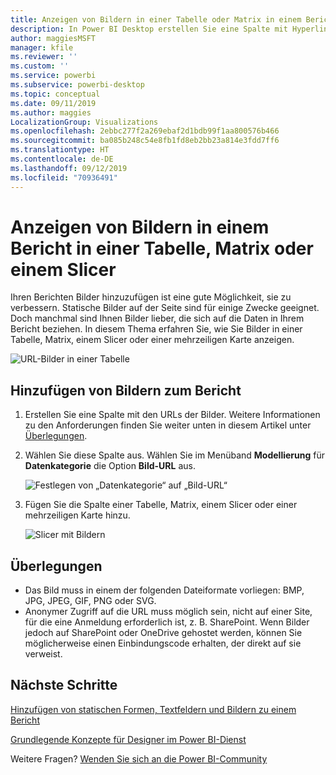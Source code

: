 ```yaml
---
title: Anzeigen von Bildern in einer Tabelle oder Matrix in einem Bericht
description: In Power BI Desktop erstellen Sie eine Spalte mit Hyperlinks zu Bildern. Fügen Sie diese Hyperlinks dann entweder in Power BI Desktop oder im Power BI-Dienst einer Berichtstabelle, Matrix, einem Slicer oder einer Karte mit mehreren Zeilen hinzu, um das Bild anzuzeigen.
author: maggiesMSFT
manager: kfile
ms.reviewer: ''
ms.custom: ''
ms.service: powerbi
ms.subservice: powerbi-desktop
ms.topic: conceptual
ms.date: 09/11/2019
ms.author: maggies
LocalizationGroup: Visualizations
ms.openlocfilehash: 2ebbc277f2a269ebaf2d1bdb99f1aa800576b466
ms.sourcegitcommit: ba085b248c54e8fb1fd8eb2bb23a814e3fdd7ff6
ms.translationtype: HT
ms.contentlocale: de-DE
ms.lasthandoff: 09/12/2019
ms.locfileid: "70936491"
---
```

# <a name="display-images-in-a-table-matrix-or-slicer-in-a-report"></a>Anzeigen von Bildern in einem Bericht in einer Tabelle, Matrix oder einem Slicer

Ihren Berichten Bilder hinzuzufügen ist eine gute Möglichkeit, sie zu verbessern. Statische Bilder auf der Seite sind für einige Zwecke geeignet. Doch manchmal sind Ihnen Bilder lieber, die sich auf die Daten in Ihrem Bericht beziehen. In diesem Thema erfahren Sie, wie Sie Bilder in einer Tabelle, Matrix, einem Slicer oder einer mehrzeiligen Karte anzeigen. 

![URL-Bilder in einer Tabelle](media/power-bi-images-tables/power-bi-url-images-table.png)

## <a name="add-images-to-your-report"></a>Hinzufügen von Bildern zum Bericht

1. Erstellen Sie eine Spalte mit den URLs der Bilder. Weitere Informationen zu den Anforderungen finden Sie weiter unten in diesem Artikel unter [Überlegungen](#considerations).

1. Wählen Sie diese Spalte aus. Wählen Sie im Menüband **Modellierung** für **Datenkategorie** die Option **Bild-URL** aus.

    ![Festlegen von „Datenkategorie“ auf „Bild-URL“](media/power-bi-images-tables/power-bi-set-url-image.png)

1. Fügen Sie die Spalte einer Tabelle, Matrix, einem Slicer oder einer mehrzeiligen Karte hinzu.

    ![Slicer mit Bildern](media/power-bi-images-tables/power-bi-url-images-slicer.png)

## <a name="considerations"></a>Überlegungen

- Das Bild muss in einem der folgenden Dateiformate vorliegen: BMP, JPG, JPEG, GIF, PNG oder SVG.
- Anonymer Zugriff auf die URL muss möglich sein, nicht auf einer Site, für die eine Anmeldung erforderlich ist, z. B. SharePoint. Wenn Bilder jedoch auf SharePoint oder OneDrive gehostet werden, können Sie möglicherweise einen Einbindungscode erhalten, der direkt auf sie verweist. 


## <a name="next-steps"></a>Nächste Schritte

[Hinzufügen von statischen Formen, Textfeldern und Bildern zu einem Bericht](https://docs.microsoft.com/power-bi/guided-learning/visualizations?tutorial-step=11)

[Grundlegende Konzepte für Designer im Power BI-Dienst](service-basic-concepts.md)

Weitere Fragen? [Wenden Sie sich an die Power BI-Community](http://community.powerbi.com/)

